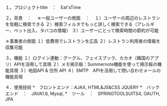 １。プロジェクトtitle　：　Eat'sTime

２。背景　：　
＊一般ユーザーの側面　：　
１）ユーザーの周辺のレストランを気軽に検索できる
２）検索フィルタでもっと詳しく検索できる（アレルギー、ペット出入、タバコの情報）
３）ユーザーにとって検索時間の節約が可能

＊事業者の側面
１）低費用でレストランを広告
２）レストラン利用者の情報を収集可能

３。機能
１）ログイン連動：グーグル、フェイスブック、カカオ（韓国のアプリ）APIを活用して具現
２）メモ掲示板：Summernote機能を使って掲示板の機能具現
３）地図API & 住所 API
４）SMTP　APIを活用して問い合わせメールの機能具現

４．使用技術
*　フロントエンド：AJAX, HTML&JS&CSS JQUERY
*　バックエンド　：　JAVA1.8, Mysql,
*　ツール　：　SPRINGTOOLSUITS4, OAUTH, JPA








